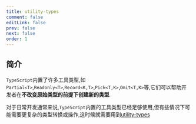 ```yaml
---
title: utility-types
comment: false
editLink: false
prev: false
next: false
order: 1
---
```


## 简介

`TypeScript`内置了许多工具类型,如`Partial<T>`,`Readonly<T>`,`Record<K,T>`,`Pick<T,K>`,`Omit<T,K>`等,它们可以帮助开发者在**不改变原始类型的前提下创建新的类型**.

对于日常开发通常来说,`TypeScript`内置的工具类型已经足够使用,但有些情况下可能需要更复杂的类型转换或操作,这时候就需要用到[utility-types](https://www.npmjs.com/package/utility-types)
